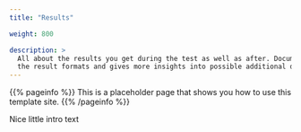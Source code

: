 ```yaml
---
title: "Results"

weight: 800

description: >
  All about the results you get during the test as well as after. Documents
  the result formats and gives more insights into possible additional data.
---
```


{{% pageinfo %}}
This is a placeholder page that shows you how to use this template site.
{{% /pageinfo %}}

Nice little intro text


